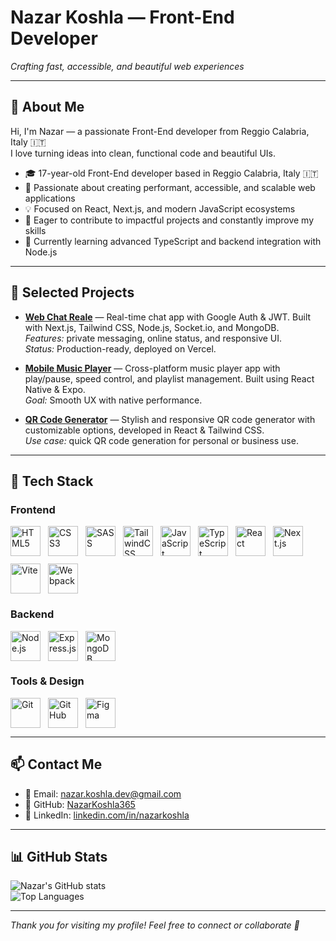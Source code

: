 # Nazar Koshla — Front-End Developer  
*Crafting fast, accessible, and beautiful web experiences*

---

## 💼 About Me

Hi, I'm Nazar — a passionate Front-End developer from Reggio Calabria, Italy 🇮🇹  
I love turning ideas into clean, functional code and beautiful UIs.

- 🎓 17-year-old Front-End developer based in Reggio Calabria, Italy 🇮🇹  
- 🚀 Passionate about creating performant, accessible, and scalable web applications  
- 💡 Focused on React, Next.js, and modern JavaScript ecosystems  
- 🎯 Eager to contribute to impactful projects and constantly improve my skills  
- 🌱 Currently learning advanced TypeScript and backend integration with Node.js  

---

## 🚀 Selected Projects

- [**Web Chat Reale**](https://github.com/NazarKoshla365/chat-app-realtime-nextjs) — Real-time chat app with Google Auth & JWT. Built with Next.js, Tailwind CSS, Node.js, Socket.io, and MongoDB.  
  *Features:* private messaging, online status, and responsive UI.  
  *Status:* Production-ready, deployed on Vercel.

- [**Mobile Music Player**](https://github.com/NazarKoshla365/music-player-speedy) — Cross-platform music player app with play/pause, speed control, and playlist management. Built using React Native & Expo.  
  *Goal:* Smooth UX with native performance.

- [**QR Code Generator**](https://github.com/NazarKoshla365/qr-generator) — Stylish and responsive QR code generator with customizable options, developed in React & Tailwind CSS.  
  *Use case:* quick QR code generation for personal or business use.

---

## 🧰 Tech Stack

### Frontend

<div style="display: flex; gap: 12px; flex-wrap: wrap; align-items: center;">
  <img src="https://cdn.jsdelivr.net/gh/devicons/devicon/icons/html5/html5-original.svg" alt="HTML5" width="48" height="48" />
  <img src="https://cdn.jsdelivr.net/gh/devicons/devicon/icons/css3/css3-original.svg" alt="CSS3" width="48" height="48" />
  <img src="https://cdn.jsdelivr.net/gh/devicons/devicon/icons/sass/sass-original.svg" alt="SASS" width="48" height="48" />
  <img src="https://upload.wikimedia.org/wikipedia/commons/d/d5/Tailwind_CSS_Logo.svg" alt="TailwindCSS" width="48" height="48" />
  <img src="https://cdn.jsdelivr.net/gh/devicons/devicon/icons/javascript/javascript-original.svg" alt="JavaScript" width="48" height="48" />
  <img src="https://cdn.jsdelivr.net/gh/devicons/devicon/icons/typescript/typescript-original.svg" alt="TypeScript" width="48" height="48" />
  <img src="https://cdn.jsdelivr.net/gh/devicons/devicon/icons/react/react-original.svg" alt="React" width="48" height="48" />
  <img src="https://cdn.jsdelivr.net/gh/devicons/devicon/icons/nextjs/nextjs-original.svg" alt="Next.js" width="48" height="48" />
  <img src="https://vitejs.dev/logo.svg" alt="Vite" width="48" height="48" />
  <img src="https://cdn.jsdelivr.net/gh/devicons/devicon/icons/webpack/webpack-original.svg" alt="Webpack" width="48" height="48" />
</div>

### Backend

<div style="display: flex; gap: 12px; flex-wrap: wrap; align-items: center;">
  <img src="https://cdn.jsdelivr.net/gh/devicons/devicon/icons/nodejs/nodejs-original.svg" alt="Node.js" width="48" height="48" />
  <img src="https://cdn.jsdelivr.net/gh/devicons/devicon/icons/express/express-original.svg" alt="Express.js" width="48" height="48" />
  <img src="https://cdn.jsdelivr.net/gh/devicons/devicon/icons/mongodb/mongodb-original.svg" alt="MongoDB" width="48" height="48" />
</div>

### Tools & Design

<div style="display: flex; gap: 12px; flex-wrap: wrap; align-items: center;">
  <img src="https://cdn.jsdelivr.net/gh/devicons/devicon/icons/git/git-original.svg" alt="Git" width="48" height="48" />
  <img src="https://cdn.jsdelivr.net/gh/devicons/devicon/icons/github/github-original.svg" alt="GitHub" width="48" height="48" />
  <img src="https://cdn.jsdelivr.net/gh/devicons/devicon/icons/figma/figma-original.svg" alt="Figma" width="48" height="48" />
</div>

---

## 📫 Contact Me

- 📧 Email: [nazar.koshla.dev@gmail.com](mailto:nazar.koshla.dev@gmail.com)  
- 🐙 GitHub: [NazarKoshla365](https://github.com/NazarKoshla365)  
- 🔗 LinkedIn: [linkedin.com/in/nazarkoshla](https://linkedin.com/in/nazarkoshla)  


---

## 📊 GitHub Stats

![Nazar's GitHub stats](https://github-readme-stats.vercel.app/api?username=NazarKoshla365&show_icons=true&theme=blue)  
![Top Languages](https://github-readme-stats.vercel.app/api/top-langs/?username=NazarKoshla365&layout=compact&theme=blue)

---

*Thank you for visiting my profile! Feel free to connect or collaborate 🙌*
